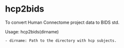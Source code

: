 # hcp2bids
To convert Human Connectome project data to BIDS std.


Usage: hcp2bids(dirname)

    - dirname: Path to the directory with hcp subjects.
